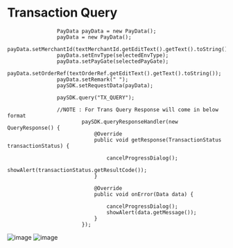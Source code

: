 

# Transaction Query

```
                PayData payData = new PayData();
                payData = new PayData();
                payData.setMerchantId(textMerchantId.getEditText().getText().toString());
                payData.setEnvType(selectedEnvType);
                payData.setPayGate(selectedPayGate);
                payData.setOrderRef(textOrderRef.getEditText().getText().toString());
                payData.setRemark(" ");
                paySDK.setRequestData(payData);
                
                paySDK.query("TX_QUERY");

                //NOTE : For Trans Query Response will come in below format 
                        paySDK.queryResponseHandler(new QueryResponse() {
                            @Override
                            public void getResponse(TransactionStatus transactionStatus) {

                                cancelProgressDialog();
                                showAlert(transactionStatus.getResultCode());
                            }

                            @Override
                            public void onError(Data data) {

                                cancelProgressDialog();
                                showAlert(data.getMessage());
                            }
                        });

```

![image](https://user-images.githubusercontent.com/57220911/82582763-207f8980-9bb0-11ea-8ab3-3f7619bcd98d.png) ![image](https://user-images.githubusercontent.com/57220911/82582688-0b0a5f80-9bb0-11ea-9336-f9d3c44cdbfd.png)
